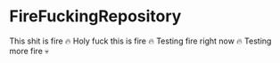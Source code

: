 # FireFuckingRepository
This shit is fire :fire:
Holy fuck this is fire :fire:
Testing fire right now :fire:
Testing more fire :skull: